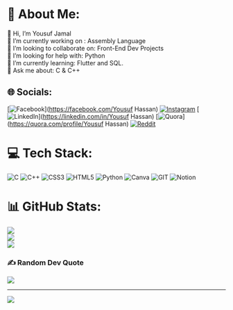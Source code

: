 # 💫 About Me:
👋 Hi, I’m Yousuf Jamal<br>🔭 I’m currently working on : Assembly Language<br>👯 I’m looking to collaborate on: Front-End Dev Projects<br>🤝 I’m looking for help with: Python<br>🌱 I’m currently learning: Flutter and SQL.<br>💬 Ask me about:  C & C++


## 🌐 Socials:
[![Facebook](https://img.shields.io/badge/Facebook-%231877F2.svg?logo=Facebook&logoColor=white)](https://facebook.com/Yousuf Hassan) [![Instagram](https://img.shields.io/badge/Instagram-%23E4405F.svg?logo=Instagram&logoColor=white)](https://instagram.com/yousufhassan._) [![LinkedIn](https://img.shields.io/badge/LinkedIn-%230077B5.svg?logo=linkedin&logoColor=white)](https://linkedin.com/in/Yousuf Hassan) [![Quora](https://img.shields.io/badge/Quora-%23B92B27.svg?logo=Quora&logoColor=white)](https://quora.com/profile/Yousuf Hassan) [![Reddit](https://img.shields.io/badge/Reddit-%23FF4500.svg?logo=Reddit&logoColor=white)](https://reddit.com/user/No_Philosopher_7143) 

# 💻 Tech Stack:
![C](https://img.shields.io/badge/c-%2300599C.svg?style=for-the-badge&logo=c&logoColor=white) ![C++](https://img.shields.io/badge/c++-%2300599C.svg?style=for-the-badge&logo=c%2B%2B&logoColor=white) ![CSS3](https://img.shields.io/badge/css3-%231572B6.svg?style=for-the-badge&logo=css3&logoColor=white) ![HTML5](https://img.shields.io/badge/html5-%23E34F26.svg?style=for-the-badge&logo=html5&logoColor=white) ![Python](https://img.shields.io/badge/python-3670A0?style=for-the-badge&logo=python&logoColor=ffdd54) ![Canva](https://img.shields.io/badge/Canva-%2300C4CC.svg?style=for-the-badge&logo=Canva&logoColor=white) ![GIT](https://img.shields.io/badge/Git-fc6d26?style=for-the-badge&logo=git&logoColor=white) ![Notion](https://img.shields.io/badge/Notion-%23000000.svg?style=for-the-badge&logo=notion&logoColor=white)
# 📊 GitHub Stats:
![](https://github-readme-stats.vercel.app/api?username=YousufJamal05&theme=great-gatsby&hide_border=false&include_all_commits=true&count_private=false)<br/>
![](https://github-readme-streak-stats.herokuapp.com/?user=YousufJamal05&theme=great-gatsby&hide_border=false)<br/>
![](https://github-readme-stats.vercel.app/api/top-langs/?username=YousufJamal05&theme=great-gatsby&hide_border=false&include_all_commits=true&count_private=false&layout=compact)

### ✍️ Random Dev Quote
![](https://quotes-github-readme.vercel.app/api?type=horizontal&theme=radical)

---
[![](https://visitcount.itsvg.in/api?id=YousufJamal05&icon=0&color=0)](https://visitcount.itsvg.in)
